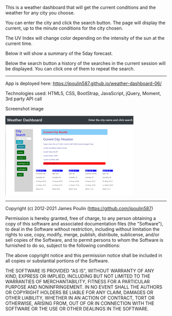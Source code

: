 This is a weather dashboard that will get the current conditions and the weather for any city you choose.  

You can enter the city and click the search button.  The page will display the current, up to the minute conditions for the city chosen.  

The UV Index will change color depending on the intensity of the sun at the current time.

Below it will show a summary of the 5day forecast. 

Below the search button a history of the searches in the current session will be displayed.  You can click one of them to repeat the search.

------------------------------------------------
App is deployed here: https://jpoulin587.github.io/weather-dashboard-06/

Technologies used: HTML5, CSS, BootStrap, JavaScript, jQuery, Moment, 3rd party API call

Screenshot image

![The weather dashboard shows the current conditions and the 5 day forecast.](./weather-dashboard-400.png)

-----------------------------------------------
Copyright (c) 2012-2021 James Poulin (https://github.com/jpoulin587)

Permission is hereby granted, free of charge, to any person obtaining
a copy of this software and associated documentation files (the
"Software"), to deal in the Software without restriction, including
without limitation the rights to use, copy, modify, merge, publish,
distribute, sublicense, and/or sell copies of the Software, and to
permit persons to whom the Software is furnished to do so, subject to
the following conditions:

The above copyright notice and this permission notice shall be
included in all copies or substantial portions of the Software.

THE SOFTWARE IS PROVIDED "AS IS", WITHOUT WARRANTY OF ANY KIND,
EXPRESS OR IMPLIED, INCLUDING BUT NOT LIMITED TO THE WARRANTIES OF
MERCHANTABILITY, FITNESS FOR A PARTICULAR PURPOSE AND
NONINFRINGEMENT. IN NO EVENT SHALL THE AUTHORS OR COPYRIGHT HOLDERS BE
LIABLE FOR ANY CLAIM, DAMAGES OR OTHER LIABILITY, WHETHER IN AN ACTION
OF CONTRACT, TORT OR OTHERWISE, ARISING FROM, OUT OF OR IN CONNECTION
WITH THE SOFTWARE OR THE USE OR OTHER DEALINGS IN THE SOFTWARE.

